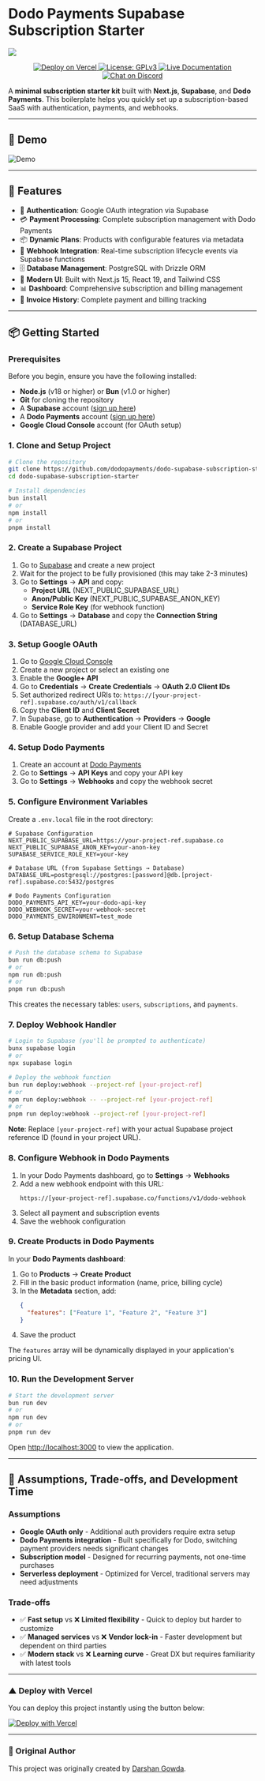 # Dodo Payments Supabase Subscription Starter

<img src="./public/readme-banner.png" />

<p align="center">
  <a href="https://vercel.com/new/clone?repository-url=https://github.com/dodopayments/dodo-supabase-subscription-starter&env=NEXT_PUBLIC_SUPABASE_URL,NEXT_PUBLIC_SUPABASE_ANON_KEY,DATABASE_URL,DODO_PAYMENTS_API_KEY,DODO_WEBHOOK_SECRET,DODO_PAYMENTS_ENVIRONMENT">
    <img src="https://img.shields.io/badge/Vercel-Deploy-red?logo=vercel" alt="Deploy on Vercel" />
  </a>
  <a href="LICENSE">
    <img src="https://img.shields.io/badge/license-GPLv3-blue.svg" alt="License: GPLv3" />
  </a>
  <a href="https://docs.dodopayments.com">
    <img src="https://img.shields.io/badge/docs-live-brightgreen.svg" alt="Live Documentation" />
  </a>
  <a href="https://discord.gg/bYqAp4ayYh">
    <img src="https://img.shields.io/badge/chat-on%20discord-7289DA.svg" alt="Chat on Discord" />
  </a>
</p>

A **minimal subscription starter kit** built with **Next.js**, **Supabase**, and **Dodo Payments**.
This boilerplate helps you quickly set up a subscription-based SaaS with authentication, payments, and webhooks.

---

## 🎥 Demo

![Demo](./assets/demo.gif)

---

## 🚀 Features

- 🔑 **Authentication**: Google OAuth integration via Supabase
- 💳 **Payment Processing**: Complete subscription management with Dodo Payments
- 📦 **Dynamic Plans**: Products with configurable features via metadata
- 📡 **Webhook Integration**: Real-time subscription lifecycle events via Supabase functions
- 🗄️ **Database Management**: PostgreSQL with Drizzle ORM
- 🎨 **Modern UI**: Built with Next.js 15, React 19, and Tailwind CSS
- 📊 **Dashboard**: Comprehensive subscription and billing management
- 📜 **Invoice History**: Complete payment and billing tracking

---

## 📦 Getting Started

### Prerequisites

Before you begin, ensure you have the following installed:

- **Node.js** (v18 or higher) or **Bun** (v1.0 or higher)
- **Git** for cloning the repository
- A **Supabase** account ([sign up here](https://app.supabase.com))
- A **Dodo Payments** account ([sign up here](https://dashboard.dodopayments.com))
- **Google Cloud Console** account (for OAuth setup)

### 1. Clone and Setup Project

```bash
# Clone the repository
git clone https://github.com/dodopayments/dodo-supabase-subscription-starter.git
cd dodo-supabase-subscription-starter

# Install dependencies
bun install
# or
npm install
# or
pnpm install
```

### 2. Create a Supabase Project

1. Go to [Supabase](https://app.supabase.com) and create a new project
2. Wait for the project to be fully provisioned (this may take 2-3 minutes)
3. Go to **Settings** → **API** and copy:
   - **Project URL** (NEXT_PUBLIC_SUPABASE_URL)
   - **Anon/Public Key** (NEXT_PUBLIC_SUPABASE_ANON_KEY)
   - **Service Role Key** (for webhook function)
4. Go to **Settings** → **Database** and copy the **Connection String** (DATABASE_URL)

### 3. Setup Google OAuth

1. Go to [Google Cloud Console](https://console.cloud.google.com)
2. Create a new project or select an existing one
3. Enable the **Google+ API**
4. Go to **Credentials** → **Create Credentials** → **OAuth 2.0 Client IDs**
5. Set authorized redirect URIs to: `https://[your-project-ref].supabase.co/auth/v1/callback`
6. Copy the **Client ID** and **Client Secret**
7. In Supabase, go to **Authentication** → **Providers** → **Google**
8. Enable Google provider and add your Client ID and Secret

### 4. Setup Dodo Payments

1. Create an account at [Dodo Payments](https://dashboard.dodopayments.com)
2. Go to **Settings** → **API Keys** and copy your API key
3. Go to **Settings** → **Webhooks** and copy the webhook secret

### 5. Configure Environment Variables

Create a `.env.local` file in the root directory:

```env
# Supabase Configuration
NEXT_PUBLIC_SUPABASE_URL=https://your-project-ref.supabase.co
NEXT_PUBLIC_SUPABASE_ANON_KEY=your-anon-key
SUPABASE_SERVICE_ROLE_KEY=your-key

# Database URL (from Supabase Settings → Database)
DATABASE_URL=postgresql://postgres:[password]@db.[project-ref].supabase.co:5432/postgres

# Dodo Payments Configuration
DODO_PAYMENTS_API_KEY=your-dodo-api-key
DODO_WEBHOOK_SECRET=your-webhook-secret
DODO_PAYMENTS_ENVIRONMENT=test_mode
```

### 6. Setup Database Schema

```bash
# Push the database schema to Supabase
bun run db:push
# or
npm run db:push
# or
pnpm run db:push
```

This creates the necessary tables: `users`, `subscriptions`, and `payments`.

### 7. Deploy Webhook Handler

```bash
# Login to Supabase (you'll be prompted to authenticate)
bunx supabase login
# or
npx supabase login

# Deploy the webhook function
bun run deploy:webhook --project-ref [your-project-ref]
# or
npm run deploy:webhook -- --project-ref [your-project-ref]
# or
pnpm run deploy:webhook --project-ref [your-project-ref]
```

**Note**: Replace `[your-project-ref]` with your actual Supabase project reference ID (found in your project URL).

### 8. Configure Webhook in Dodo Payments

1. In your Dodo Payments dashboard, go to **Settings** → **Webhooks**
2. Add a new webhook endpoint with this URL:
   ```
   https://[your-project-ref].supabase.co/functions/v1/dodo-webhook
   ```
3. Select all payment and subscription events
4. Save the webhook configuration

### 9. Create Products in Dodo Payments

In your **Dodo Payments dashboard**:

1. Go to **Products** → **Create Product**
2. Fill in the basic product information (name, price, billing cycle)
3. In the **Metadata** section, add:
   ```json
   {
     "features": ["Feature 1", "Feature 2", "Feature 3"]
   }
   ```
4. Save the product

The `features` array will be dynamically displayed in your application's pricing UI.

### 10. Run the Development Server

```bash
# Start the development server
bun run dev
# or
npm run dev
# or
pnpm run dev
```

Open [http://localhost:3000](http://localhost:3000) to view the application.

---

## 🎯 Assumptions, Trade-offs, and Development Time

### Assumptions

- **Google OAuth only** - Additional auth providers require extra setup
- **Dodo Payments integration** - Built specifically for Dodo, switching payment providers needs significant changes
- **Subscription model** - Designed for recurring payments, not one-time purchases
- **Serverless deployment** - Optimized for Vercel, traditional servers may need adjustments

### Trade-offs

- ✅ **Fast setup** vs ❌ **Limited flexibility** - Quick to deploy but harder to customize
- ✅ **Managed services** vs ❌ **Vendor lock-in** - Faster development but dependent on third parties
- ✅ **Modern stack** vs ❌ **Learning curve** - Great DX but requires familiarity with latest tools

---

### ▲ Deploy with Vercel

You can deploy this project instantly using the button below:

[![Deploy with Vercel](https://vercel.com/button)](https://vercel.com/new/clone?repository-url=https://github.com/dodopayments/dodo-supabase-subscription-starter&env=NEXT_PUBLIC_SUPABASE_URL,NEXT_PUBLIC_SUPABASE_ANON_KEY,SUPABASE_SERVICE_ROLE_KEY,DATABASE_URL,DODO_PAYMENTS_API_KEY,DODO_WEBHOOK_SECRET,DODO_PAYMENTS_ENVIRONMENT)

---

### 👤 Original Author

This project was originally created by [Darshan Gowda](https://github.com/darshansrc).

